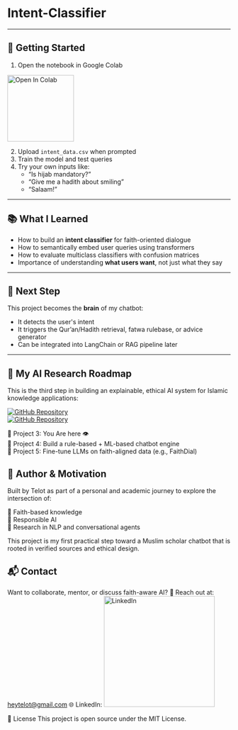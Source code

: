 # Intent-Classifier


---

## 🚀 Getting Started

1. Open the notebook in Google Colab

<p align="left">
  <a href="https://colab.research.google.com/drive/1Cg9KvaqDgamkh3gTeKKOq_4XpOXp5_hp?usp=sharing">
    <img src="https://colab.research.google.com/assets/colab-badge.svg" alt="Open In Colab" width="150"/>
  </a>
</p>

2. Upload `intent_data.csv` when prompted
3. Train the model and test queries
4. Try your own inputs like:
   - “Is hijab mandatory?”
   - “Give me a hadith about smiling”
   - “Salaam!”

---

## 📚 What I Learned

- How to build an **intent classifier** for faith-oriented dialogue
- How to semantically embed user queries using transformers
- How to evaluate multiclass classifiers with confusion matrices
- Importance of understanding **what users want**, not just what they say

---

## 🧱 Next Step

This project becomes the **brain** of my chatbot:
- It detects the user's intent
- It triggers the Qur’an/Hadith retrieval, fatwa rulebase, or advice generator
- Can be integrated into LangChain or RAG pipeline later

---

## 🔬 My AI Research Roadmap

This is the third step in building an explainable, ethical AI system for Islamic knowledge applications:  

<a href="https://github.com/Akane-Asahi/Text-Classification-Islamic-vs-Non-Islamic-Content">
  <img src="https://img.shields.io/badge/Project_1-Text_Classification-blue?style=for-the-badge&logo=github" alt="GitHub Repository">
</a>    <br>
<a href="https://github.com/Akane-Asahi/Qur-an-Hadith-semantic-search-QA-retrieval-">
  <img src="https://img.shields.io/badge/Project_2-Qur’an_&_Hadith_semantic_search_(QA_retrieval)-blue?style=for-the-badge&logo=github" alt="GitHub Repository">
</a>      <br>

🧠 Project 3: You Are here  👁️  
🧩 Project 4: Build a rule-based + ML-based chatbot engine  
🤖 Project 5: Fine-tune LLMs on faith-aligned data (e.g., FaithDial)  

## 🤝 Author & Motivation
Built by Telot as part of a personal and academic journey to explore the intersection of:

📜 Faith-based knowledge  
🧠 Responsible AI  
🧪 Research in NLP and conversational agents  

This project is my first practical step toward a Muslim scholar chatbot that is rooted in verified sources and ethical design.

## 📬 Contact

Want to collaborate, mentor, or discuss faith-aware AI?
📧 Reach out at: heytelot@gmail.com
🌐 LinkedIn: 
<a href="https://www.linkedin.com/in/mosfaiulalam/">
  <img src="https://img.shields.io/badge/Connect%20on%20LinkedIn-Mosfaiul%20Alam-blue?style=for-the-badge&logo=linkedin" alt="LinkedIn" width="250"/>
</a>

🪪 License
This project is open source under the MIT License.

